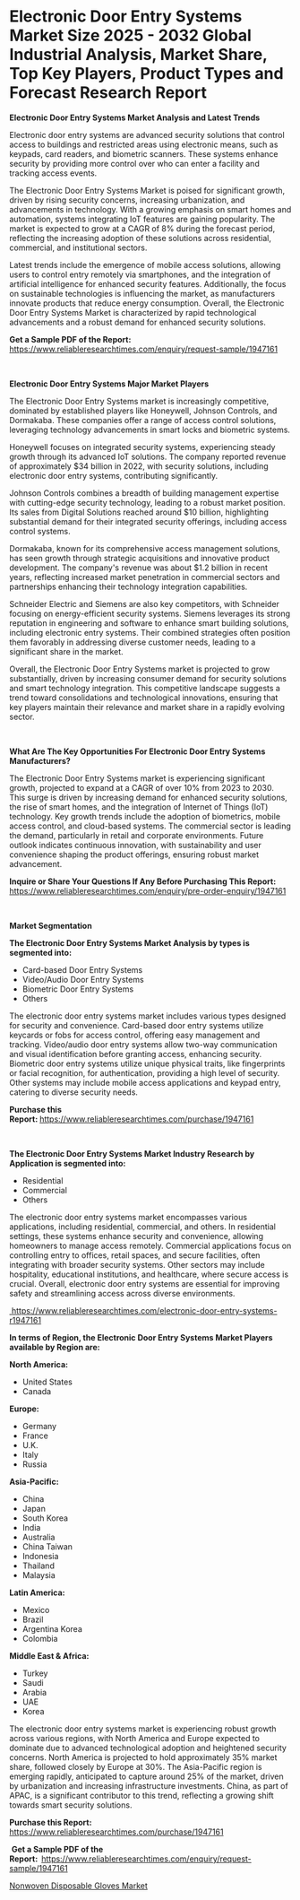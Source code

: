 <p><h1>Electronic Door Entry Systems Market Size 2025 - 2032 Global Industrial Analysis, Market Share, Top Key Players, Product Types and Forecast Research Report</h1></p><p><strong>Electronic Door Entry Systems Market Analysis and Latest Trends</strong></p>
<p><p>Electronic door entry systems are advanced security solutions that control access to buildings and restricted areas using electronic means, such as keypads, card readers, and biometric scanners. These systems enhance security by providing more control over who can enter a facility and tracking access events.</p><p>The Electronic Door Entry Systems Market is poised for significant growth, driven by rising security concerns, increasing urbanization, and advancements in technology. With a growing emphasis on smart homes and automation, systems integrating IoT features are gaining popularity. The market is expected to grow at a CAGR of 8% during the forecast period, reflecting the increasing adoption of these solutions across residential, commercial, and institutional sectors.</p><p>Latest trends include the emergence of mobile access solutions, allowing users to control entry remotely via smartphones, and the integration of artificial intelligence for enhanced security features. Additionally, the focus on sustainable technologies is influencing the market, as manufacturers innovate products that reduce energy consumption. Overall, the Electronic Door Entry Systems Market is characterized by rapid technological advancements and a robust demand for enhanced security solutions.</p></p>
<p><strong>Get a Sample PDF of the Report:&nbsp;</strong> <a href="https://www.reliableresearchtimes.com/enquiry/request-sample/1947161?utm_campaign=2035&utm_medium=2&utm_source=Github&utm_content=ia&utm_term=15022025&utm_id=electronic-door-entry-systems">https://www.reliableresearchtimes.com/enquiry/request-sample/1947161</a></p>
<p>&nbsp;</p>
<p><strong>Electronic Door Entry Systems Major Market Players</strong></p>
<p><p>The Electronic Door Entry Systems market is increasingly competitive, dominated by established players like Honeywell, Johnson Controls, and Dormakaba. These companies offer a range of access control solutions, leveraging technology advancements in smart locks and biometric systems.</p><p>Honeywell focuses on integrated security systems, experiencing steady growth through its advanced IoT solutions. The company reported revenue of approximately $34 billion in 2022, with security solutions, including electronic door entry systems, contributing significantly.</p><p>Johnson Controls combines a breadth of building management expertise with cutting-edge security technology, leading to a robust market position. Its sales from Digital Solutions reached around $10 billion, highlighting substantial demand for their integrated security offerings, including access control systems.</p><p>Dormakaba, known for its comprehensive access management solutions, has seen growth through strategic acquisitions and innovative product development. The company's revenue was about $1.2 billion in recent years, reflecting increased market penetration in commercial sectors and partnerships enhancing their technology integration capabilities.</p><p>Schneider Electric and Siemens are also key competitors, with Schneider focusing on energy-efficient security systems. Siemens leverages its strong reputation in engineering and software to enhance smart building solutions, including electronic entry systems. Their combined strategies often position them favorably in addressing diverse customer needs, leading to a significant share in the market.</p><p>Overall, the Electronic Door Entry Systems market is projected to grow substantially, driven by increasing consumer demand for security solutions and smart technology integration. This competitive landscape suggests a trend toward consolidations and technological innovations, ensuring that key players maintain their relevance and market share in a rapidly evolving sector.</p></p>
<p>&nbsp;</p>
<p><strong>What Are The Key Opportunities For Electronic Door Entry Systems Manufacturers?</strong></p>
<p><p>The Electronic Door Entry Systems market is experiencing significant growth, projected to expand at a CAGR of over 10% from 2023 to 2030. This surge is driven by increasing demand for enhanced security solutions, the rise of smart homes, and the integration of Internet of Things (IoT) technology. Key growth trends include the adoption of biometrics, mobile access control, and cloud-based systems. The commercial sector is leading the demand, particularly in retail and corporate environments. Future outlook indicates continuous innovation, with sustainability and user convenience shaping the product offerings, ensuring robust market advancement.</p></p>
<p><strong>Inquire or Share Your Questions If Any Before Purchasing This Report:</strong> <a href="https://www.reliableresearchtimes.com/enquiry/pre-order-enquiry/1947161?utm_campaign=2035&utm_medium=2&utm_source=Github&utm_content=ia&utm_term=15022025&utm_id=electronic-door-entry-systems">https://www.reliableresearchtimes.com/enquiry/pre-order-enquiry/1947161</a></p>
<p>&nbsp;</p>
<p><strong>Market Segmentation</strong></p>
<p><strong>The Electronic Door Entry Systems Market Analysis by types is segmented into:</strong></p>
<p><ul><li>Card-based Door Entry Systems</li><li>Video/Audio Door Entry Systems</li><li>Biometric Door Entry Systems</li><li>Others</li></ul></p>
<p><p>The electronic door entry systems market includes various types designed for security and convenience. Card-based door entry systems utilize keycards or fobs for access control, offering easy management and tracking. Video/audio door entry systems allow two-way communication and visual identification before granting access, enhancing security. Biometric door entry systems utilize unique physical traits, like fingerprints or facial recognition, for authentication, providing a high level of security. Other systems may include mobile access applications and keypad entry, catering to diverse security needs.</p></p>
<p><strong>Purchase this Report:&nbsp;</strong><a href="https://www.reliableresearchtimes.com/purchase/1947161?utm_campaign=2035&utm_medium=2&utm_source=Github&utm_content=ia&utm_term=15022025&utm_id=electronic-door-entry-systems">https://www.reliableresearchtimes.com/purchase/1947161</a></p>
<p>&nbsp;</p>
<p><strong>The Electronic Door Entry Systems Market Industry Research by Application is segmented into:</strong></p>
<p><ul><li>Residential</li><li>Commercial</li><li>Others</li></ul></p>
<p><p>The electronic door entry systems market encompasses various applications, including residential, commercial, and others. In residential settings, these systems enhance security and convenience, allowing homeowners to manage access remotely. Commercial applications focus on controlling entry to offices, retail spaces, and secure facilities, often integrating with broader security systems. Other sectors may include hospitality, educational institutions, and healthcare, where secure access is crucial. Overall, electronic door entry systems are essential for improving safety and streamlining access across diverse environments.</p></p>
<p><a href="https://www.reliableresearchtimes.com/electronic-door-entry-systems-r1947161?utm_campaign=2035&utm_medium=2&utm_source=Github&utm_content=ia&utm_term=15022025&utm_id=electronic-door-entry-systems">&nbsp;https://www.reliableresearchtimes.com/electronic-door-entry-systems-r1947161</a></p>
<p><strong>In terms of Region, the Electronic Door Entry Systems Market Players available by Region are:</strong></p>
<p>
    <p> <strong> North America: </strong>
        <ul>
            <li>United States</li>
            <li>Canada</li>
        </ul>
        </p> 
    <p> <strong> Europe: </strong>
        <ul>
            <li>Germany</li>
            <li>France</li>
            <li>U.K.</li>
            <li>Italy</li>
            <li>Russia</li>
        </ul>
        </p> 
    <p> <strong> Asia-Pacific: </strong>
        <ul>
            <li>China</li>
            <li>Japan</li>
            <li>South Korea</li>
            <li>India</li>
            <li>Australia</li>
            <li>China Taiwan</li>
            <li>Indonesia</li>
            <li>Thailand</li>
            <li>Malaysia</li>
        </ul>
        </p> 
    <p> <strong> Latin America: </strong>
        <ul>
            <li>Mexico</li>
            <li>Brazil</li>
            <li>Argentina Korea</li>
            <li>Colombia</li>
        </ul>
        </p> 
    <p> <strong> Middle East & Africa: </strong>
        <ul>
            <li>Turkey</li>
            <li>Saudi</li>
            <li>Arabia</li>
            <li>UAE</li>
            <li>Korea</li>
        </ul>
    </p>
    </p>
<p><p>The electronic door entry systems market is experiencing robust growth across various regions, with North America and Europe expected to dominate due to advanced technological adoption and heightened security concerns. North America is projected to hold approximately 35% market share, followed closely by Europe at 30%. The Asia-Pacific region is emerging rapidly, anticipated to capture around 25% of the market, driven by urbanization and increasing infrastructure investments. China, as part of APAC, is a significant contributor to this trend, reflecting a growing shift towards smart security solutions.</p></p>
<p><strong>Purchase this Report: </strong><a href="https://www.reliableresearchtimes.com/purchase/1947161?utm_campaign=2035&utm_medium=2&utm_source=Github&utm_content=ia&utm_term=15022025&utm_id=electronic-door-entry-systems">https://www.reliableresearchtimes.com/purchase/1947161</a></p>
<p>&nbsp;<strong>Get a Sample PDF of the Report:&nbsp;&nbsp;</strong><a href="https://www.reliableresearchtimes.com/enquiry/request-sample/1947161?utm_campaign=2035&utm_medium=2&utm_source=Github&utm_content=ia&utm_term=15022025&utm_id=electronic-door-entry-systems">https://www.reliableresearchtimes.com/enquiry/request-sample/1947161</a></p>
<p><strong></strong></p>
<p><p><a href="https://github.com/GenaGaines34/Market-Research-Report-List-1/blob/main/nonwoven-disposable-gloves-market.md?utm_campaign=2035&utm_medium=2&utm_source=Github&utm_content=ia&utm_term=15022025&utm_id=electronic-door-entry-systems">Nonwoven Disposable Gloves Market</a></p></p>